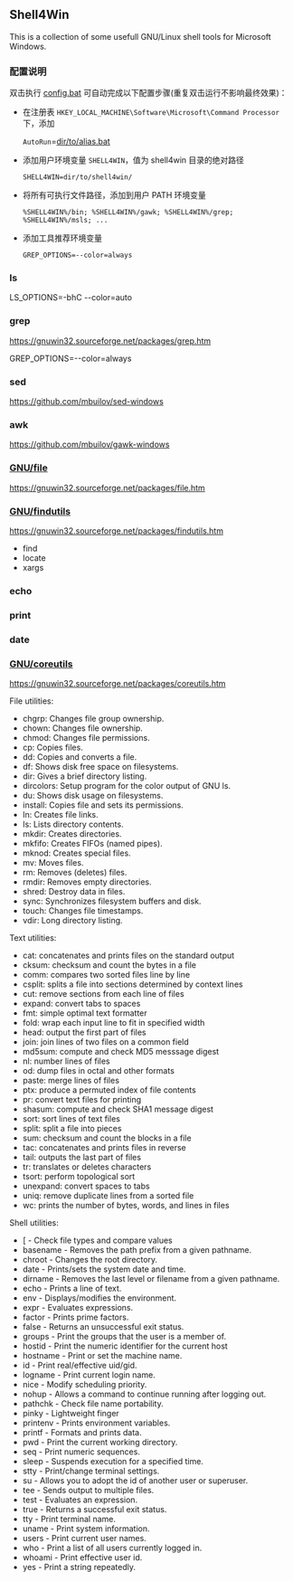 ## Shell4Win

This is a collection of some usefull GNU/Linux shell tools for Microsoft Windows.

### 配置说明

双击执行 [config.bat](config.bat) 可自动完成以下配置步骤(重复双击运行不影响最终效果)：

* 在注册表 `HKEY_LOCAL_MACHINE\Software\Microsoft\Command Processor` 下，添加
  
  `AutoRun`=[dir/to/alias.bat](alias.bat)

* 添加用户环境变量 `SHELL4WIN`，值为 shell4win 目录的绝对路径

    `SHELL4WIN=dir/to/shell4win/`

* 将所有可执行文件路径，添加到用户 PATH 环境变量

    `%SHELL4WIN%/bin; %SHELL4WIN%/gawk; %SHELL4WIN%/grep; %SHELL4WIN%/msls; ...`

* 添加工具推荐环境变量

    `GREP_OPTIONS=--color=always`

### ls

LS_OPTIONS=-bhC --color=auto

### grep

<https://gnuwin32.sourceforge.net/packages/grep.htm>

GREP_OPTIONS=--color=always

### sed

<https://github.com/mbuilov/sed-windows>

### awk

<https://github.com/mbuilov/gawk-windows>

### [GNU/file](file/README.md)

<https://gnuwin32.sourceforge.net/packages/file.htm>

### [GNU/findutils](findutils/README.md)

<https://gnuwin32.sourceforge.net/packages/findutils.htm>

- find
- locate
- xargs

### echo

### print

### date

### [GNU/coreutils](coreutils/README.md)

<https://gnuwin32.sourceforge.net/packages/coreutils.htm>


File utilities:

- chgrp: Changes file group ownership.
- chown: Changes file ownership.
- chmod: Changes file permissions.
- cp: Copies files.
- dd: Copies and converts a file.
- df: Shows disk free space on filesystems.
- dir: Gives a brief directory listing.
- dircolors: Setup program for the color output of GNU ls.
- du: Shows disk usage on filesystems.
- install: Copies file and sets its permissions.
- ln: Creates file links.
- ls: Lists directory contents.
- mkdir: Creates directories.
- mkfifo: Creates FIFOs (named pipes).
- mknod: Creates special files.
- mv: Moves files.
- rm: Removes (deletes) files.
- rmdir: Removes empty directories.
- shred: Destroy data in files.
- sync: Synchronizes filesystem buffers and disk.
- touch: Changes file timestamps.
- vdir: Long directory listing.


Text utilities:

- cat: concatenates and prints files on the standard output
- cksum: checksum and count the bytes in a file
- comm: compares two sorted files line by line
- csplit: splits a file into sections determined by context lines
- cut: remove sections from each line of files
- expand: convert tabs to spaces
- fmt: simple optimal text formatter
- fold: wrap each input line to fit in specified width
- head: output the first part of files
- join: join lines of two files on a common field
- md5sum: compute and check MD5 messsage digest
- nl: number lines of files
- od: dump files in octal and other formats
- paste: merge lines of files
- ptx: produce a permuted index of file contents
- pr: convert text files for printing
- shasum: compute and check SHA1 message digest
- sort: sort lines of text files
- split: split a file into pieces
- sum: checksum and count the blocks in a file
- tac: concatenates and prints files in reverse
- tail: outputs the last part of files
- tr: translates or deletes characters
- tsort: perform topological sort
- unexpand: convert spaces to tabs
- uniq: remove duplicate lines from a sorted file
- wc: prints the number of bytes, words, and lines in files


Shell utilities:

- [ - Check file types and compare values
- basename - Removes the path prefix from a given pathname.
- chroot - Changes the root directory.
- date - Prints/sets the system date and time.
- dirname - Removes the last level or filename from a given pathname.
- echo - Prints a line of text.
- env - Displays/modifies the environment.
- expr - Evaluates expressions.
- factor - Prints prime factors.
- false - Returns an unsuccessful exit status.
- groups - Print the groups that the user is a member of.
- hostid - Print the numeric identifier for the current host
- hostname - Print or set the machine name.
- id - Print real/effective uid/gid.
- logname - Print current login name.
- nice - Modify scheduling priority.
- nohup - Allows a command to continue running after logging out.
- pathchk - Check file name portability.
- pinky - Lightweight finger
- printenv - Prints environment variables.
- printf - Formats and prints data.
- pwd - Print the current working directory.
- seq - Print numeric sequences.
- sleep - Suspends execution for a specified time.
- stty - Print/change terminal settings.
- su - Allows you to adopt the id of another user or superuser.
- tee - Sends output to multiple files.
- test - Evaluates an expression.
- true - Returns a successful exit status.
- tty - Print terminal name.
- uname - Print system information.
- users - Print current user names.
- who - Print a list of all users currently logged in.
- whoami - Print effective user id.
- yes - Print a string repeatedly.